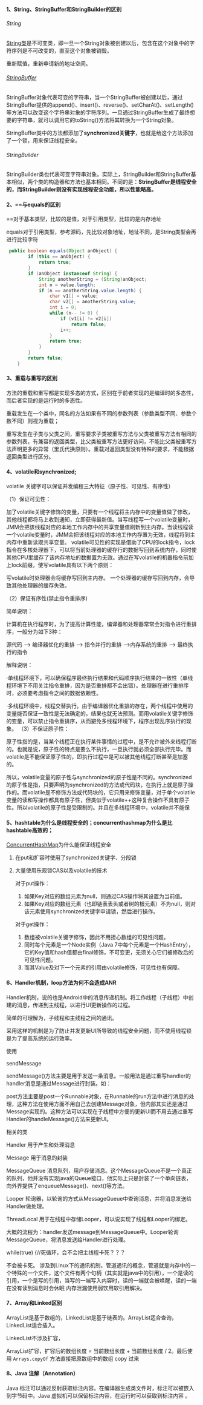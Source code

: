#### **1、String、StringBuffer和StringBuilder的区别**

###### String

[String类](https://so.csdn.net/so/search?q=String类&spm=1001.2101.3001.7020)是不可变类，即一旦一个String对象被创建以后，包含在这个对象中的字符序列是不可改变的，直至这个对象被销毁。

重新赋值，重新申请新的地址空间。

###### [StringBuffer](https://so.csdn.net/so/search?q=StringBuffer&spm=1001.2101.3001.7020)

StringBuffer对象代表可变的字符串，当一个StringBuffer被创建以后，通过StringBuffer提供的append()、insert()、reverse()、setCharAt()、setLength()等方法可以改变这个字符串对象的字符序列。一旦通过StringBuffer生成了最终想要的字符串，就可以调用它的toString()方法将其转换为一个String对象。

StringBuffer类中的方法都添加了**synchronized关键字**，也就是给这个方法添加了一个锁，用来保证线程安全。

###### StringBuilder

StringBuilder类也代表可变字符串对象。实际上，StringBuilder和StringBuffer基本相似，两个类的构造器和方法也基本相同。不同的是：**StringBuffer是线程安全的，而StringBuilder则没有实现线程安全功能，所以性能略高。**

#### 2、==与equals的区别

==对于基本类型，比较的是值，对于引用类型，比较的是内存地址

equals对于引用类型，参考源码，先比较对象地址，地址不同，是String类型会再进行比较字符

```Java
 public boolean equals(Object anObject) {
        if (this == anObject) {
            return true;
        }
        if (anObject instanceof String) {
            String anotherString = (String)anObject;
            int n = value.length;
            if (n == anotherString.value.length) {
                char v1[] = value;
                char v2[] = anotherString.value;
                int i = 0;
                while (n-- != 0) {
                    if (v1[i] != v2[i])
                        return false;
                    i++;
                }
                return true;
            }
        }
        return false;
    }
```

#### 3、重载与重写的区别

 方法的重载和重写都是实现多态的方式，区别在于前者实现的是编译时的多态性，而后者实现的是运行时的多态性。

重载发生在一个类中，同名的方法如果有不同的参数列表（参数类型不同、参数个数不同）则视为重载；

重写发生在子类与父类之间，重写要求子类被重写方法与父类被重写方法有相同的参数列表，有兼容的返回类型，比父类被重写方法更好访问，不能比父类被重写方法声明更多的异常（里氏代换原则）。重载对返回类型没有特殊的要求，不能根据返回类型进行区分。

#### 4、volatile和synchronized; 

volatile 关键字可以保证并发编程三大特征（原子性、可见性、有序性）

（1）保证可见性：

加了volatile关键字修饰的变量，只要有一个线程将主内存中的变量值做了修改，其他线程都将马上收到通知，立即获得最新值。当写线程写一个volatile变量时，JMM会把该线程对应的本地工作内存中的共享变量值刷新到主内存。当读线程读一个volatile变量时，JMM会把该线程对应的本地工作内存置为无效，线程将到主内存中重新读取共享变量。
volatile可见性的实现是借助了CPU的lock指令，lock指令在多核处理器下，可以将当前处理器的缓存行的数据写回到系统内存，同时使其他CPU里缓存了该内存地址的数据置为无效。通过在写volatile的机器指令前加上lock前缀，使写volatile具有以下两个原则：

写volatile时处理器会将缓存写回到主内存。
一个处理器的缓存写回到内存，会导致其他处理器的缓存失效。

（2）保证有序性(禁止指令重排序)

简单说明：

计算机在执行程序时，为了提高计算性能，编译器和处理器常常会对指令进行重排序，一般分为如下3种：

源代码 ——> 编译器优化的重排 ——> 指令并行的重排 ——>内存系统的重排 ——> 最终执行的指令


解释说明：

·单线程环境下，可以确保程序最终执行结果和代码顺序执行结果的一致性（单线程环境下不用关注指令重排，因为是否重排都不会出错）。处理器在进行重排序时，必须要考虑指令之间的数据依赖性。

·多线程环境中，线程交替执行。由于编译器优化重排的存在，两个线程中使用的变量能否保证一致性是无法确定的，结果也就无法预测。而用volatile关键字修饰的变量，可以禁止指令重排序，从而避免多线程环境下，程序出现乱序执行的现象。
（3）不保证原子性：

 原子性指的是，当某个线程正在执行某件事情的过程中，是不允许被外来线程打断的。也就是说，原子性的特点是要么不执行，一旦执行就必须全部执行完毕。而volatile是不能保证原子性的，即执行过程中是可以被其他线程打断甚至是加塞的。

 所以，volatile变量的原子性与synchronized的原子性是不同的。synchronized的原子性是指，只要声明为synchronized的方法或代码块，在执行上就是原子操作的。而volatile是不修饰方法或代码块的，它只用来修饰变量，对于单个volatile变量的读和写操作都具有原子性，但类似于volatile++这种复合操作不具有原子性。所以volatile的原子性是受限制的。并且在多线程环境中，volatile并不能保

#### 5、hashtable为什么是线程安全的；concurrenthashmap为什么是比hashtable高效的； 



[ConcurrentHashMap](https://so.csdn.net/so/search?q=ConcurrentHashMap&spm=1001.2101.3001.7020)为什么能保证线程安全

1. 在put和扩容时使用了synchronized关键字、分段锁

2. 大量使用乐观锁CAS以及volatile的技术

    对于put操作：

   1. 如果Key对应的数组元素为null，则通过CAS操作将其设置为当前值。
   2. 如果Key对应的数组元素（也即链表表头或者树的根元素）不为null，则对该元素使用synchronized关键字申请锁，然后进行操作。

   对于get操作：

   1. 数组被volatile关键字修饰，因此不用担心数组的可见性问题。
   2. 同时每个元素是一个Node实例（Java 7中每个元素是一个HashEntry），它的Key值和hash值都由final修饰，不可变更，无须关心它们被修改后的可见性问题。
   3. 而其Value及对下一个元素的引用由volatile修饰，可见性也有保障。

#### 6、Handler机制，loop方法为何不会造成ANR

Handler机制，说的也是Android中的消息传递机制。将工作线程（子线程）中创建的消息，传递到主线程，以进行UI更新操作的过程。

简单的可理解为，子线程和主线程之间的通讯。

采用这样的机制是为了防止并发更新UI所导致的线程安全问题，而不使用线程锁是为了提高系统的运行效率。

使用

 sendMessage

sendMessage()方法主要是用于发送一条消息。一般用法是通过重写handler的handler消息是通过Message进行封装。如：

post方法主要是post一个Runnable对象，在Runnable的run方法中进行消息的处理，这种方法在使用方面不用自己去创建Message对象，但内部其实还是通过Message实现的。这种方法可以实现在子线程中方便的更新UI而不用去通过重写Handler的handleMessage()方法来更新UI。



相关的类

Handler 用于产生和处理消息

Message 用于消息的封装

MessageQueue 消息队列，用户存储消息。这个MessageQueue不是一个真正的队列，他并没有实现java的Queue接口，他实际上只是封装了一个单向链表，向外界提供了enqueueMessage()、next()等方法。

Looper 轮询器，以轮询的方式从MessageQueue中查询消息，并将消息发送给Handler做处理。

ThreadLocal 用于在线程中存储Looper，可以说实现了线程和Looper的绑定。

大概的流程为：handler发送message到MessageQueue中。Looper轮询MessageQueue，将消息发送给Handler进行处理。

while(true) {//死循环，会不会把主线程卡死？？？

不会被卡死。 涉及到Linux下的通讯机制，管道通讯的概念，管道就是内存中的一个特殊的一个文件，这个文件有两个句柄（其实就是java中的引用），一个是读的引用，一个是写的引用，当写的一端写入内容时，读的一端就会被唤醒，读的一端在没有读到消息时会休眠
内存泄漏使用弱饮用软引用解决。

#### 7、Array和Linked区别

ArrayList是基于数组的，LinkedList是基于链表的。ArrayList适合查询，LinkedList适合插入。

LinkedList不涉及扩容，

ArrayList扩容，扩容后的数组长度 = 当前数组长度 + 当前数组长度 / 2。最后使用 `Arrays.copyOf` 方法直接把原数组中的数组 copy 过来

#### 8、Java 注解（Annotation）

Java 标注可以通过反射获取标注内容。在编译器生成类文件时，标注可以被嵌入到字节码中。Java 虚拟机可以保留标注内容，在运行时可以获取到标注内容 。